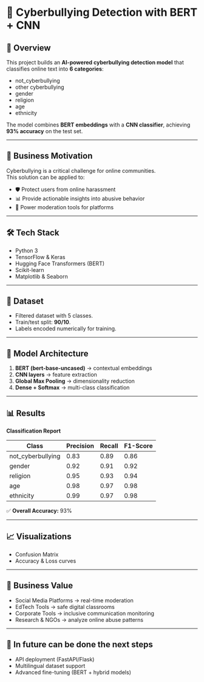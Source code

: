 # 🚨 Cyberbullying Detection with BERT + CNN

## 📌 Overview
This project builds an **AI-powered cyberbullying detection model** that classifies online text into **6 categories**:  
- not_cyberbullying
- other cyberbullying
- gender  
- religion  
- age  
- ethnicity  

The model combines **BERT embeddings** with a **CNN classifier**, achieving **93% accuracy** on the test set.

---

## 🎯 Business Motivation
Cyberbullying is a critical challenge for online communities.  
This solution can be applied to:  
- 🛡️ Protect users from online harassment  
- 📊 Provide actionable insights into abusive behavior  
- 🤖 Power moderation tools for platforms  

---

## 🛠️ Tech Stack
- Python 3  
- TensorFlow & Keras  
- Hugging Face Transformers (BERT)  
- Scikit-learn  
- Matplotlib & Seaborn  

---

## 📂 Dataset
- Filtered dataset with 5 classes.  
- Train/test split: **90/10**.  
- Labels encoded numerically for training.  

---

## 🤖 Model Architecture
1. **BERT (bert-base-uncased)** → contextual embeddings  
2. **CNN layers** → feature extraction  
3. **Global Max Pooling** → dimensionality reduction  
4. **Dense + Softmax** → multi-class classification  

---

## 📊 Results

**Classification Report**

| Class              | Precision | Recall | F1-Score |
|---------------------|-----------|--------|----------|
| not_cyberbullying   | 0.83      | 0.89   | 0.86     |
| gender              | 0.92      | 0.91   | 0.92     |
| religion            | 0.95      | 0.93   | 0.94     |
| age                 | 0.98      | 0.97   | 0.98     |
| ethnicity           | 0.99      | 0.97   | 0.98     |

✅ **Overall Accuracy:** 93%  

---

## 📈 Visualizations
- Confusion Matrix  
- Accuracy & Loss curves  

---
## 💼 Business Value
- Social Media Platforms → real-time moderation
- EdTech Tools → safe digital classrooms
- Corporate Tools → inclusive communication monitoring
- Research & NGOs → analyze online abuse patterns
----
## 📌 In future can be done the next steps

- API deployment (FastAPI/Flask)
- Multilingual dataset support
- Advanced fine-tuning (BERT + hybrid models)

